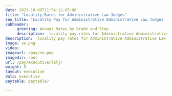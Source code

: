 ```yaml
---
date: 2023-10-08T11:54:12-05:00
title: "Locality Rates for Administrative Law Judges"
seo_title: "Locality Pay for Administrative Administrative Law Judges | Federal ALJ Salaries "
subheader:
     greeting: Annual Rates by Grade and Step
     description:  locality pay rates for Administrative Administrative Law Judges (ALJs) in the federal government. Understand how locality affects ALJ salaries.
description:  locality pay rates for Administrative Administrative Law Judges (ALJs) in the federal government. Understand how locality affects ALJ salaries.
image: se.png
video: 
imageurl: /pay/se.png
imagedir: root
url: /pay/executive/lalj/
weight: 9
layout: executive
data: executive
paytable: paytable7

---
```

